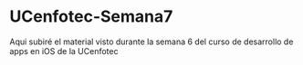 # UCenfotec-Semana7
Aqui subiré el material visto durante la semana 6 del curso de desarrollo de apps en iOS de la UCenfotec
